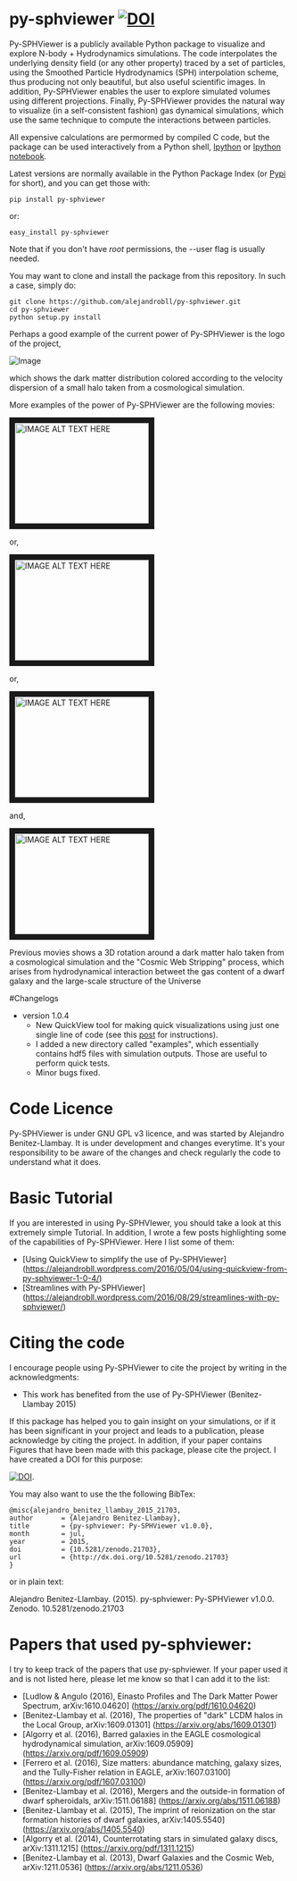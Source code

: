 # py-sphviewer [![DOI](https://zenodo.org/badge/doi/10.5281/zenodo.21703.svg)](http://dx.doi.org/10.5281/zenodo.21703)

Py-SPHViewer is a publicly available Python package to visualize and explore N-body + Hydrodynamics simulations. The code interpolates the underlying density field (or any other property) traced by a set of particles, using the Smoothed Particle Hydrodynamics (SPH) interpolation scheme, thus producing not only beautiful, but also useful scientific images. In addition, Py-SPHViewer enables the user to explore simulated volumes using different projections. Finally, Py-SPHViewer provides the natural way to visualize (in a self-consistent fashion) gas dynamical simulations, which use the same technique to compute the interactions between particles.


All expensive calculations are permormed by compiled C code, but the package can be used interactively from a Python shell, [Ipython](http://ipython.org/) or [Ipython notebook](http://ipython.org/). 
 
Latest versions are normally available in the Python Package Index (or [Pypi](https://pypi.python.org/pypi?:action=display&name=py-sphviewer&version=0.166) for short), and you can get those with:

    pip install py-sphviewer 

or:

    easy_install py-sphviewer 

Note that if you don't have *root* permissions, the --user flag is usually needed.

You may want to clone and install the package from this repository. In such a case, simply do:

    git clone https://github.com/alejandrobll/py-sphviewer.git
    cd py-sphviewer
    python setup.py install

Perhaps a good example of the current power of Py-SPHViewer is the logo of the project, 

![Image](https://raw.githubusercontent.com/alejandrobll/py-sphviewer/master/wiki/pysph-logo_small.png)

which shows the dark matter distribution colored according to the velocity dispersion of a small halo taken from a cosmological simulation.

More examples of the power of Py-SPHViewer are the following movies:

<a href="http://www.youtube.com/watch?v=4ZIgVbNlDU4
" target="_blank"><img src="http://img.youtube.com/vi/vqGYURAgYUY/0.jpg" 
alt="IMAGE ALT TEXT HERE" width="240" height="180" border="10" /></a>

or, 

<a href="https://www.youtube.com/watch?v=2kOMkjETYdU
" target="_blank"><img src="http://img.youtube.com/vi/2kOMkjETYdU/0.jpg" 
alt="IMAGE ALT TEXT HERE" width="240" height="180" border="10" /></a>

or,

<a href="http://www.youtube.com/watch?feature=player_embedded&v=O6Adwk41J58
" target="_blank"><img src="http://img.youtube.com/vi/O6Adwk41J58/0.jpg" 
alt="IMAGE ALT TEXT HERE" width="240" height="180" border="10" /></a>

and, 

<a href="http://www.youtube.com/watch?feature=player_embedded&v=XOcCguGU0cE
" target="_blank"><img src="http://img.youtube.com/vi/XOcCguGU0cE/0.jpg" 
alt="IMAGE ALT TEXT HERE" width="240" height="180" border="10" /></a>

Previous movies shows a 3D rotation around a dark matter halo taken from a cosmological simulation and the "Cosmic Web Stripping" process, which arises from hydrodynamical interaction betweet the gas content of a dwarf galaxy and the large-scale structure of the Universe

#Changelogs
- version 1.0.4
   * New QuickView tool for making quick visualizations using just one single line of code (see this [post](https://alejandrobll.wordpress.com/2016/05/04/using-quickview-from-py-sphviewer-1-0-4/) for instructions).
   * I added a new directory called "examples", which essentially contains hdf5 files with simulation outputs. Those are useful to perform quick tests. 
   * Minor bugs fixed.


# Code Licence

Py-SPHViewer is under GNU GPL v3 licence, and was started by Alejandro Benitez-Llambay. It is under development and changes everytime. It's your responsibility to be aware of the changes and check regularly the code to understand what it does.

# Basic Tutorial

If you are interested in using Py-SPHVIewer, you should take a look at this extremely simple Tutorial. In addition, I wrote a few posts highlighting some of the capabilities of Py-SPHViewer. Here I list some of them:

* [Using QuickView to simplify the use of Py-SPHViewer] (https://alejandrobll.wordpress.com/2016/05/04/using-quickview-from-py-sphviewer-1-0-4/)
* [Streamlines with Py-SPHViewer] (https://alejandrobll.wordpress.com/2016/08/29/streamlines-with-py-sphviewer/)

# Citing the code

I encourage people using Py-SPHViewer to cite the project by writing in the acknowledgments:

* This work has benefited from the use of Py-SPHViewer (Benitez-Llambay 2015)

If this package has helped you to gain insight on your simulations, or if it has been significant in your project and leads to a publication, please acknowledge by citing the project. In addition, if your paper contains Figures that have been made with this package, please cite the project. I have created a DOI for this purpose:

[![DOI](https://zenodo.org/badge/doi/10.5281/zenodo.21703.svg)](http://dx.doi.org/10.5281/zenodo.21703).

You may also want to use the the following BibTex:

    @misc{alejandro_benitez_llambay_2015_21703,
    author       = {Alejandro Benitez-Llambay},
    title        = {py-sphviewer: Py-SPHViewer v1.0.0},
    month        = jul,
    year         = 2015,
    doi          = {10.5281/zenodo.21703},
    url          = {http://dx.doi.org/10.5281/zenodo.21703}
    }

or in plain text:

Alejandro Benitez-Llambay. (2015). py-sphviewer: Py-SPHViewer v1.0.0. Zenodo. 10.5281/zenodo.21703

# Papers that used py-sphviewer:

I try to keep track of the papers that use py-sphviewer. If your paper used it and is not listed here, please let me know so that I can add it to the list:

* [Ludlow & Angulo (2016), Einasto Profiles and The Dark Matter Power Spectrum, arXiv:1610.04620] (https://arxiv.org/pdf/1610.04620)
* [Benitez-Llambay et al. (2016), The properties of "dark" LCDM halos in the Local Group, arXiv:1609.01301] (https://arxiv.org/abs/1609.01301)
* [Algorry et al. (2016), Barred galaxies in the EAGLE cosmological hydrodynamical simulation, arXiv:1609.05909] (https://arxiv.org/pdf/1609.05909)
* [Ferrero et al. (2016), Size matters: abundance matching, galaxy sizes, and the Tully-Fisher relation in EAGLE, arXiv:1607.03100] (https://arxiv.org/pdf/1607.03100)
* [Benitez-Llambay et al. (2016), Mergers and the outside-in formation of dwarf spheroidals, arXiv:1511.06188] (https://arxiv.org/abs/1511.06188)
* [Benitez-Llambay et al. (2015), The imprint of reionization on the star formation histories of dwarf galaxies, arXiv:1405.5540] (https://arxiv.org/abs/1405.5540)
* [Algorry et al. (2014), Counterrotating stars in simulated galaxy discs, arXiv:1311.1215] (https://arxiv.org/pdf/1311.1215)
* [Benitez-Llambay et al. (2013), Dwarf Galaxies and the Cosmic Web, arXiv:1211.0536] (https://arxiv.org/abs/1211.0536)






